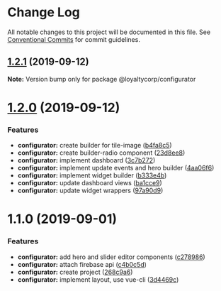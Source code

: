 # Change Log

All notable changes to this project will be documented in this file. See [Conventional Commits](https://conventionalcommits.org) for commit guidelines.

## [1.2.1](https://github.com/loyaltycorp/manage-v2-frontend/compare/@loyaltycorp/configurator@1.2.0...@loyaltycorp/configurator@1.2.1) (2019-09-12)

**Note:** Version bump only for package @loyaltycorp/configurator

# [1.2.0](https://github.com/loyaltycorp/manage-v2-frontend/compare/@loyaltycorp/configurator@1.1.0...@loyaltycorp/configurator@1.2.0) (2019-09-12)

### Features

- **configurator:** create builder for tile-image ([b4fa8c5](https://github.com/loyaltycorp/manage-v2-frontend/commit/b4fa8c5))
- **configurator:** create builder-radio component ([23d8ee8](https://github.com/loyaltycorp/manage-v2-frontend/commit/23d8ee8))
- **configurator:** implement dashboard ([3c7b272](https://github.com/loyaltycorp/manage-v2-frontend/commit/3c7b272))
- **configurator:** implement update events and hero builder ([4aa06f6](https://github.com/loyaltycorp/manage-v2-frontend/commit/4aa06f6))
- **configurator:** implement widget builder ([b333e4b](https://github.com/loyaltycorp/manage-v2-frontend/commit/b333e4b))
- **configurator:** update dashboard views ([ba1cce9](https://github.com/loyaltycorp/manage-v2-frontend/commit/ba1cce9))
- **configurator:** update widget wrappers ([97a90d9](https://github.com/loyaltycorp/manage-v2-frontend/commit/97a90d9))

# 1.1.0 (2019-09-01)

### Features

- **configurator:** add hero and slider editor components ([c278986](https://github.com/loyaltycorp/manage-v2-frontend/commit/c278986))
- **configurator:** attach firebase api ([c4b0c5d](https://github.com/loyaltycorp/manage-v2-frontend/commit/c4b0c5d))
- **configurator:** create project ([268c9a6](https://github.com/loyaltycorp/manage-v2-frontend/commit/268c9a6))
- **configurator:** implement layout, use vue-cli ([3d4469c](https://github.com/loyaltycorp/manage-v2-frontend/commit/3d4469c))
